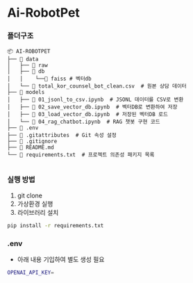 # Ai-RobotPet






### 폴더구조
```
📦 AI-ROBOTPET
├── 📂 data
│   ├── 📂 raw
│   ├── 📂 db 
│   │    └──📂 faiss # 벡터db
│   └── 📄 total_kor_counsel_bot_clean.csv  # 원본 상담 데이터
├── 📂 models
│   ├── 📄 01_jsonl_to_csv.ipynb  # JSONL 데이터를 CSV로 변환
│   ├── 📄 02_save_vector_db.ipynb  # 벡터DB로 변환하여 저장
│   ├── 📄 03_load_vector_db.ipynb  # 저장된 벡터DB 로드
│   └── 📄 04_rag_chatbot.ipynb  # RAG 챗봇 구현 코드
├── 📄 .env  
├── 📄 .gitattributes  # Git 속성 설정
├── 📄 .gitignore  
├── 📄 README.md  
└── 📄 requirements.txt  # 프로젝트 의존성 패키지 목록


```

### 실행 방법
1. git clone
2. 가상환경 실행
3. 라이브러리 설치
```bash
pip install -r requirements.txt
```

### .env
- 아래 내용 기입하여 별도 생성 필요
```bash
OPENAI_API_KEY=
```